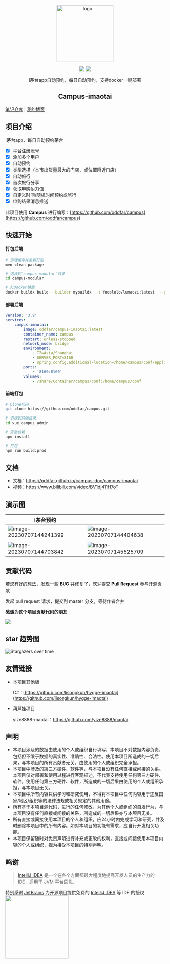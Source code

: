 <p align="center"><a href="https://oddfar.com/" target="_blank" rel="noopener noreferrer"><img width="180" src="https://note.oddfar.com/img/web.png" alt="logo"></a></p>

<p align="center">
  <a href="https://github.com/oddfar/campus-imaotai/stargazers"><img src="https://img.shields.io/github/stars/oddfar/campus-imaotai.svg"></a>
	<a href="https://github.com/oddfar/campus-imaotai/blob/master/LICENSE"><img src="https://img.shields.io/github/license/oddfar/campus-imaotai.svg"></a>
</p>

<p align="center"> i茅台app自动预约，每日自动预约，支持docker一键部署</p>

<h2 align="center">Campus-imaotai</h2>

[笔记仓库](https://github.com/oddfar/notes)  |  [我的博客](https://oddfar.com)

## 项目介绍

i茅台app，每日自动预约茅台

- [X]  平台注册账号
- [X]  添加多个用户
- [X]  自动预约
- [X]  类型选择（本市出货量最大的门店，或位置附近门店）
- [X]  自动旅行
- [X]  首次旅行分享
- [X]  获取申购耐力值
- [X]  自定义时间/随机时间预约或旅行
- [X]  申购结果消息推送

此项目使用 **Campus** 进行编写：[https://github.com/oddfar/campus](https://github.com/oddfar/campus)

## 快速开始

#### 打包后端

```bash
# 清理缓存并重新打包
mvn clean package

# 切换到`campus-modular`目录
cd campus-modular

# 打Docker镜像
docker buildx build --builder mybuildx  -t fooololo/lumaozi:latest  --platform linux/amd64,linux/arm64,linux/arm/v7  --push .
```

#### 部署后端

```yaml
version: '3.9'
services:
    campus-imaotai:
        image: oddfar/campus-imaotai:latest
        container_name: campus
        restart: unless-stopped
        network_mode: bridge
        environment:
            - TZ=Asia/Shanghai
            - SERVER_PORT=8160
            - spring.config.additional-location=/home/campus/conf/application-prod.yml 
        ports:
            - '8160:8160'
        volumes:
            - /share/Container/campus/conf:/home/campus/conf
```

#### 前端打包

```bash
# Clone代码
git clone https://github.com/oddfar/campus.git

# 切换到前端目录
cd vue_campus_admin

# 安装依赖
npm install

# 打包
npm run build:prod
```

## 文档

- 文档：https://oddfar.github.io/campus-doc/campus-imaotai
- 视频：https://www.bilibili.com/video/BV1dj411H7oT

## 演示图


| i茅台预约                                                                                                           |                                                                                                                     |
| ------------------------------------------------------------------------------------------------------------------- | ------------------------------------------------------------------------------------------------------------------- |
| ![image-20230707144241399](https://gcore.jsdelivr.net/gh/oddfar/campus-imaotai/.github/image-20230707144241399.png) | ![image-20230707144404638](https://gcore.jsdelivr.net/gh/oddfar/campus-imaotai/.github/image-20230707144404638.png) |
|                                                                                                                     |                                                                                                                     |
| ![image-20230707144703842](https://gcore.jsdelivr.net/gh/oddfar/campus-imaotai/.github/image-20230707144703842.png) | ![image-20230707145525709](https://gcore.jsdelivr.net/gh/oddfar/campus-imaotai/.github/image-20230707145525709.png) |

## 贡献代码

若您有好的想法，发现一些 **BUG** 并修复了，欢迎提交 **Pull Request** 参与开源贡献

发起 pull request 请求，提交到 master 分支，等待作者合并

**感谢为这个项目贡献代码的朋友**

<a href="https://github.com/oddfar/campus-imaotai/graphs/contributors">
<img src="https://contrib.rocks/image?repo=oddfar/campus-imaotai" />
</a>

## star 趋势图

![Stargazers over time](https://starchart.cc/oddfar/campus-imaotai.svg)

## 友情链接

- 本项目其他版

  C#：[https://github.com/lisongkun/hygge-imaotai](https://github.com/lisongkun/hygge-imaotai)
- 葫芦娃项目

  yize8888-maotai：https://github.com/yize8888/maotai

## 声明

- 本项目涉及的数据由使用的个人或组织自行填写，本项目不对数据内容负责，包括但不限于数据的真实性、准确性、合法性。使用本项目所造成的一切后果，与本项目的所有贡献者无关，由使用的个人或组织完全承担。
- 本项目中涉及的第三方硬件、软件等，与本项目没有任何直接或间接的关系。本项目仅对部署和使用过程进行客观描述，不代表支持使用任何第三方硬件、软件。使用任何第三方硬件、软件，所造成的一切后果由使用的个人或组织承担，与本项目无关。
- 本项目中所有内容只供学习和研究使用，不得将本项目中任何内容用于违反国家/地区/组织等的法律法规或相关规定的其他用途。
- 所有基于本项目源代码，进行的任何修改，为其他个人或组织的自发行为，与本项目没有任何直接或间接的关系，所造成的一切后果亦与本项目无关。
- 所有直接或间接使用本项目的个人和组织，应24小时内完成学习和研究，并及时删除本项目中的所有内容。如对本项目的功能有需求，应自行开发相关功能。
- 本项目保留随时对免责声明进行补充或更改的权利，直接或间接使用本项目内容的个人或组织，视为接受本项目的特别声明。

## 鸣谢

> [IntelliJ IDEA](https://zh.wikipedia.org/zh-hans/IntelliJ_IDEA) 是一个在各个方面都最大程度地提高开发人员的生产力的 IDE，适用于 JVM 平台语言。

特别感谢 [JetBrains](https://www.jetbrains.com/?from=campus) 为开源项目提供免费的 [IntelliJ IDEA](https://www.jetbrains.com/idea/?from=campus) 等 IDE 的授权
[<img src="https://gcore.jsdelivr.net/gh/oddfar/campus-imaotai/.github/jetbrains-variant.png" width="200"/>](https://www.jetbrains.com/?from=campus)
